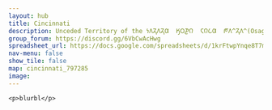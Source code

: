 ```yaml
---
layout: hub
title: Cincinnati
description: Unceded Territory of the 𐓏𐒰𐓓𐒰𐓓𐒷  𐒼𐓂𐓊𐒻  𐓆𐒻𐒿𐒷  𐓀𐒰^𐓓𐒰^(Osage), Myaamia, Shawandasse Tula (Shawanwaki/Shawnee), Kaskaskia, Hopewell Culture, and Adena Culture
group_forum: https://discord.gg/6VbCwAcHwg
spreadsheet_url: https://docs.google.com/spreadsheets/d/1krFtwpYnqe8T7mCaAVJzsqxe_CYDAIbQKwoLMMPZc3k/gviz/tq?tqx=out:json&sheet=cincinnati
nav-menu: false
show_tile: false
map: cincinnati_797285
image: 
---
```

    
    <p>blurbl</p>